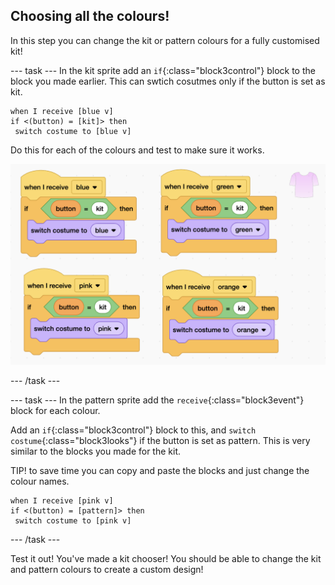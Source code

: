 ## Choosing all the colours!

In this step you can change the kit or pattern colours for a fully customised kit!

--- task ---
In the kit sprite add an `if`{:class="block3control"} block to the block you made earlier. This can swtich cosutmes only if the button is set as kit.

```blocks3
when I receive [blue v]
if <(button) = [kit]> then
 switch costume to [blue v]
```
Do this for each of the colours and test to make sure it works. 

![4 code blocks in scratch editor](images/add-if-kit.png)

--- /task ---

--- task ---
In the pattern sprite add the `receive`{:class="block3event"} block for each colour. 

Add an `if`{:class="block3control"} block to this, and `switch costume`{:class="block3looks"} if the button is set as pattern. This is very similar to the blocks you made for the kit.

TIP! to save time you can copy and paste the blocks and just change the colour names.

```blocks3
when I receive [pink v]
if <(button) = [pattern]> then
 switch costume to [pink v]
```

--- /task ---


Test it out! You've made a kit chooser! You should be able to change the kit and pattern colours to create a custom design! 

